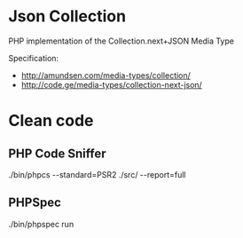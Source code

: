 # Json Collection

PHP implementation of the Collection.next+JSON Media Type

Specification: 
- http://amundsen.com/media-types/collection/
- http://code.ge/media-types/collection-next-json/

# Clean code

## PHP Code Sniffer
./bin/phpcs --standard=PSR2 ./src/ --report=full

## PHPSpec
./bin/phpspec run